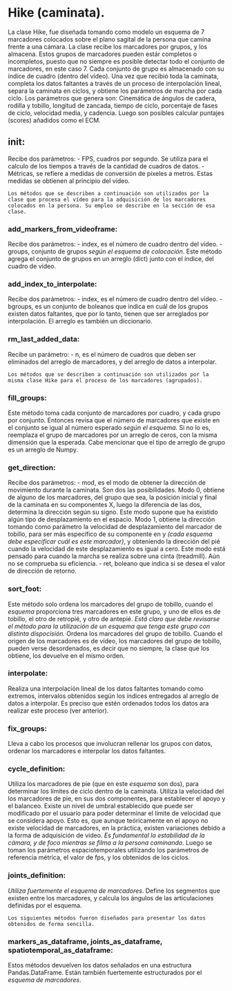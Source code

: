 # Hike (caminata).

La clase Hike, fue diseñada tomando como modelo un esquema de 7 marcadores
colocados sobre el plano sagital de la persona que camina frente a una cámara.
La clase recibe los marcadores por grupos, y los almacena. Estos grupos de
marcadores pueden estár completos o incompletos, puesto que no siempre es
posible detectar todo el conjunto de marcadores, en este caso 7. Cada conjunto
de grupo es almacenado con su índice de cuadro (dentro del vídeo).
Una vez que recibió toda la caminata, completa los datos faltantes a través de
un proceso de interpolación lineal, separa la caminata en ciclos, y obtiene los
parámetros de marcha por cada ciclo.
Los parámetros que genera son: Cinemática de ángulos de cadera, rodilla y
tobillo, longitud de zancada, tiempo de ciclo, porcentaje de fases de ciclo,
velocidad media, y cadencia.
Luego son posibles calcular puntajes (scores) añadidos como el ECM.

## init:
Recibe dos parámetros:
    - FPS, cuadros por segundo. Se utiliza para el calculo de los tiempos a
    través de la cantidad de cuadros de datos.
    - Métricas, se refiere a medidas de conversión de píxeles a metros. Estas
    medidas se obtienen al principio del vídeo.

`Los métodos que se describen a continuación son utilizados por la clase que
procesa el vídeo para la adquisición de los marcadores colocados en la persona.
Su empleo se describe en la sección de esa clase.`

### add_markers_from_videoframe:
Recibe dos parámetros:
    - index, es el número de cuadro dentro del vídeo.
    - groups, conjunto de grupos *según el esquema de colocación*.
Este método agrega el conjunto de grupos en un arreglo (dict) junto con el
índice, del cuadro de vídeo.

### add_index_to_interpolate:
Recibe dos parámetros:
    - index, es el número de cuadro dentro del vídeo.
    -bgroups, es un conjunto de boleanos que indica en cuál de los grupos
    existen datos faltantes, que por lo tanto, tienen que ser arreglados por
    interpolación.
El arreglo es también un diccionario.

### rm_last_added_data:
Recibe un parámetro:
    - n, es el número de cuadros que deben ser eliminados del arreglo de
    marcadores, y del arreglo de datos a interpolar.

`Los métodos que se describen a continuación son utilizados por la misma clase
Hike para el proceso de los marcadores (agrupados).`

### fill_groups:
Este método toma cada conjunto de marcadores por cuadro, y cada grupo por
conjunto. Entonces revisa que el número de marcadores que existe en el conjunto
se igual al número esperado *según el esquema*. Si no lo es, reemplaza el grupo
de marcadores por un arreglo de ceros, con la misma dimensión que la esperada.
Cabe mencionar que el tipo de arreglo de grupo es un arreglo de Numpy.

### get_direction:
Recibe dos parámetros:
    - mod, es el modo de obtener la dirección de movimiento durante la caminata.
    Son dos las posibilidades. Modo 0, obtiene de alguno de los marcadores, del
    grupo que sea, la posición inicial y final de la caminata en su componentes
    X, luego la diferencia de las dos, determina la dirección según su signo.
    Este modo supone que ha existido algún tipo de desplazamiento en el espacio.
    Modo 1, obtiene la dirección tomando como parámetro la velocidad de
    desplazamiento del marcador de tobillo, para ser más específico de su
    componente en y *(cada esquema debe especificar cuál es este marcador)*, y
    obteniendo la dirección del pié cuando la velocidad de este desplazamiento
    es igual a cero. Este modo está pensado para cuando la marcha se realiza
    sobre una cinta (treadmill). Aún no se comprueba su eficiencia.
    - ret, boleano que indica si se desea el valor de dirección de retorno.

### sort_foot:
Este método solo ordena los marcadores del grupo de tobillo, cuando el *esquema*
proporciona tres marcadores en este grupo, y uno de ellos es de tobillo, el
otro de retropié, y otro de antepié. *Está claro que debe revisarse el método
para la utilización de un esquema que tenga este grupo con distinta
dispocisión.*
Ordena los marcadores del grupo de tobillo. Cuando el origen de los marcadores
es de vídeo, los marcadores del grupo de tobillo, pueden verse desordenados,
es decir que no siempre, la clase que los obtiene, los devuelve en el mismo
orden.

### interpolate:
Realiza una interpolación lineal de los datos faltantes tomando como extremos,
intervalos obtenidos según los índices entregados al arreglo de datos a
interpolar. Es preciso que estén ordenados todos los datos ara realizar este
proceso (ver anterior).

### fix_groups:
Lleva a cabo los procesos que involucran rellenar los grupos con datos, ordenar
los marcadores e interpolar los datos faltantes.

### cycle_definition:
Utiliza los marcadores de pie (que en este *esquema* son dos), para determinar
los límites de ciclo dentro de la caminata. Utiliza la velocidad del los
marcadores de pie, en sus dos componentes, para establecer el apoyo y el
balanceo. Existe un nivel de umbral establecido que puede ser modificado por el
usuario para poder determinar el límite de velocidad que se considera apoyo.
Esto es, que aunque teóricamente en el apoyo no existe velocidad de marcadores,
en la práctica, existen variaciones debido a la forma de adquisición de vídeo.
*Es fundamental la estabilidad de la cámara, y de foco mientras se filma a la
persona caminando*.
Luego se toman los parámetros espaciotemporales utilizando los parámetros de
referencia métrica, el valor de fps, y los obtenidos de los ciclos.

### joints_definition:
*Utiliza fuertemente el esquema de marcadores*. Define los segmentos que existen
entre los marcadores, y calcula los ángulos de las articulaciones definidas por
el esquema.

`Los siguientes métodos fueron diseñados para presentar los datos obtenidos de
forma sencilla.`

### markers_as_dataframe, joints_as_dataframe, spatiotemporal_as_dataframe:
Estos métodos devuelven los datos señalados en una estructura Pandas.DataFrame.
Están también fuertemente estructurados por el *esquema de marcadores*.
